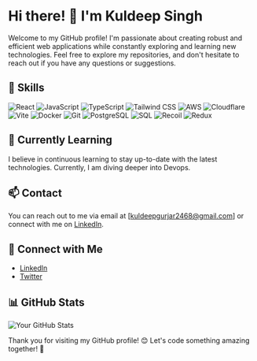 # Hi there! 👋 I'm Kuldeep Singh

Welcome to my GitHub profile! I'm passionate about creating robust and efficient web applications while constantly exploring and learning new technologies. Feel free to explore my repositories, and don't hesitate to reach out if you have any questions or suggestions.

## 🚀 Skills

![React](https://img.shields.io/badge/React-61DAFB?style=for-the-badge&logo=react&logoColor=white)
![JavaScript](https://img.shields.io/badge/JavaScript-F7DF1E?style=for-the-badge&logo=javascript&logoColor=black)
![TypeScript](https://img.shields.io/badge/TypeScript-007ACC?style=for-the-badge&logo=typescript&logoColor=white)
![Tailwind CSS](https://img.shields.io/badge/Tailwind_CSS-38B2AC?style=for-the-badge&logo=tailwind-css&logoColor=white)
![AWS](https://img.shields.io/badge/AWS-232F3E?style=for-the-badge&logo=amazon-aws&logoColor=white)
![Cloudflare](https://img.shields.io/badge/Cloudflare-F38020?style=for-the-badge&logo=cloudflare&logoColor=white)
![Vite](https://img.shields.io/badge/Vite-646CFF?style=for-the-badge&logo=vite&logoColor=white)
![Docker](https://img.shields.io/badge/Docker-2496ED?style=for-the-badge&logo=docker&logoColor=white)
![Git](https://img.shields.io/badge/Git-F05032?style=for-the-badge&logo=git&logoColor=white)
![PostgreSQL](https://img.shields.io/badge/PostgreSQL-4169E1?style=for-the-badge&logo=postgresql&logoColor=white)
![SQL](https://img.shields.io/badge/SQL-025E8C?style=for-the-badge&logo=sqlite&logoColor=white)
![Recoil](https://img.shields.io/badge/Recoil-4B99E5?style=for-the-badge&logo=recoil&logoColor=white)
![Redux](https://img.shields.io/badge/Redux-764ABC?style=for-the-badge&logo=redux&logoColor=white)
## 🌱 Currently Learning

I believe in continuous learning to stay up-to-date with the latest technologies. Currently, I am diving deeper into Devops.

## 📫 Contact

You can reach out to me via email at [kuldeepgurjar2468@gmail.com] or connect with me on [LinkedIn](https://www.linkedin.com/in/kuldeep-singh-8b4313225/).

## 🔗 Connect with Me

- [LinkedIn](https://www.linkedin.com/in/kuldeep-singh-8b4313225/)
- [Twitter](https://twitter.com/kuldeep10346906)

## 📊 GitHub Stats

![Your GitHub Stats](https://github-readme-stats.vercel.app/api?username=yourusername&show_icons=true&theme=radical)

Thank you for visiting my GitHub profile! 😊 Let's code something amazing together! 🚀
